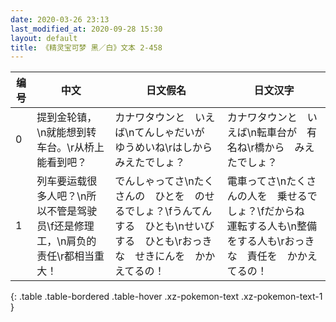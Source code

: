```yaml
---
date: 2020-03-26 23:13
last_modified_at: 2020-09-28 15:30
layout: default
title: 《精灵宝可梦 黑／白》文本 2-458
---
```

| 编号 | 中文 | 日文假名 | 日文汉字 |
| ---- | ---- | ---- | --- |
| 0 | 提到金轮镇，\n就能想到转车台。\r从桥上能看到吧？ | カナワタウンと　いえば\nてんしゃだいが　ゆうめいね\rはしから　みえたでしょ？ | カナワタウンと　いえば\n転車台が　有名ね\r橋から　みえたでしょ？ |
| 1 | 列车要运载很多人吧？\n所以不管是驾驶员\f还是修理工，\n肩负的责任\r都相当重大！ | でんしゃってさ\nたくさんの　ひとを　のせるでしょ？\fうんてんする　ひとも\nせいびする　ひとも\rおっきな　せきにんを　かかえてるの！ | 電車ってさ\nたくさんの人を　乗せるでしょ？\fだからね　運転する人も\n整備をする人も\rおっきな　責任を　かかえてるの！ |
{: .table .table-bordered .table-hover .xz-pokemon-text .xz-pokemon-text-1 }